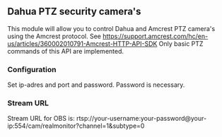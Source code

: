 ## Dahua PTZ security camera's

This module will allow you to control Dahua and Amcrest PTZ camera's using the Amcrest protocol. See https://support.amcrest.com/hc/en-us/articles/360002010791-Amcrest-HTTP-API-SDK
Only basic PTZ commands of this API are implemented.

### Configuration
Set ip-adres and port and password. Password is necessary.

### Stream URL
Stream URL for OBS is:
rtsp://your-username:your-password@your-ip:554/cam/realmonitor?channel=1&subtype=0